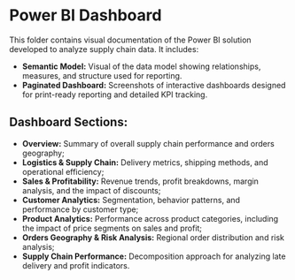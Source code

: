 # Power BI Dashboard

This folder contains visual documentation of the Power BI solution developed to analyze supply chain data. It includes:

- **Semantic Model:** Visual of the data model showing relationships, measures, and structure used for reporting.
- **Paginated Dashboard:** Screenshots of interactive dashboards designed for print-ready reporting and detailed KPI tracking.

## Dashboard Sections:

- **Overview:** Summary of overall supply chain performance and orders geography;
- **Logistics & Supply Chain:** Delivery metrics, shipping methods, and operational efficiency;
- **Sales & Profitability:** Revenue trends, profit breakdowns, margin analysis, and the impact of discounts;
- **Customer Analytics:** Segmentation, behavior patterns, and performance by customer type;
- **Product Analytics:** Performance across product categories, including the impact of price segments on sales and profit;
- **Orders Geography & Risk Analysis:** Regional order distribution and risk analysis;
- **Supply Chain Performance:** Decomposition approach for analyzing late delivery and profit indicators.
